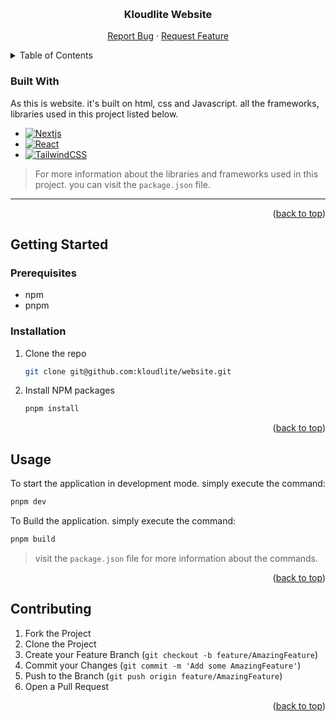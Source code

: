 <a name="readme-top"></a>

<!-- PROJECT LOGO -->
<br />
<div align="center">
  <h3 align="center">Kloudlite Website</h3>

  <p align="center">
    <a href="https://github.com/kloudlite/website/issues">Report Bug</a>
    ·
    <a href="https://github.com/kloudlite/website/issues">Request Feature</a>
  </p>
</div>

<!-- TABLE OF CONTENTS -->
<details>
  <summary>Table of Contents</summary>
  <ol>
    <li>
      <a href="#about-the-project">About The Project</a>
      <ul>
        <li><a href="#built-with">Built With</a></li>
      </ul>
    </li>
    <li>
      <a href="#getting-started">Getting Started</a>
      <ul>
        <li><a href="#prerequisites">Prerequisites</a></li>
        <li><a href="#installation">Installation</a></li>
      </ul>
    </li>
    <li><a href="#usage">Usage</a></li>
    <li><a href="#contributing">Contributing</a></li>
  </ol>
</details>



<!-- ABOUT THE PROJECT -->
<!-- ## About The Project -->



### Built With

As this is website. it's built on html, css and Javascript. all the frameworks, libraries used in this project listed below.

* [![Nextjs][Nextjs]][Nextjs-url]
* [![React][React.js]][React-url]
* [![TailwindCSS][Tailwind.CSS]][Tailwind-url]

> For more information about the libraries and frameworks used in this project. you can visit the `package.json` file.

---

<p align="right">(<a href="#readme-top">back to top</a>)</p>

<!-- GETTING STARTED -->
## Getting Started

### Prerequisites

* npm
* pnpm

### Installation

1. Clone the repo
   ```sh
   git clone git@github.com:kloudlite/website.git
   ```
2. Install NPM packages
   ```sh
   pnpm install
   ```
<p align="right">(<a href="#readme-top">back to top</a>)</p>


<!-- USAGE EXAMPLES -->
## Usage

To start the application in development mode. simply execute the command:

```sh
pnpm dev
```

To Build the application. simply execute the command:

```sh
pnpm build
```


> visit the `package.json` file for more information about the commands.


<p align="right">(<a href="#readme-top">back to top</a>)</p>


<!-- CONTRIBUTING -->
## Contributing

1. Fork the Project
2. Clone the Project
3. Create your Feature Branch (`git checkout -b feature/AmazingFeature`)
4. Commit your Changes (`git commit -m 'Add some AmazingFeature'`)
5. Push to the Branch (`git push origin feature/AmazingFeature`)
6. Open a Pull Request

<p align="right">(<a href="#readme-top">back to top</a>)</p>


<!-- MARKDOWN LINKS & IMAGES -->
[React.js]: https://img.shields.io/badge/React-20232A?style=for-the-badge&logo=react&logoColor=61DAFB
[React-url]: https://reactjs.org/
[Nextjs]: https://img.shields.io/badge/next.js-000000?style=for-the-badge&logo=nextdotjs&logoColor=white
[Nextjs-url]: https://nextjs.org/
[Tailwind.CSS]: https://img.shields.io/badge/Tailwind-20232A?style=for-the-badge&logo=tailwindcss&logoColor=38bdf8
[Tailwind-url]: https://tailwindcss.com/
